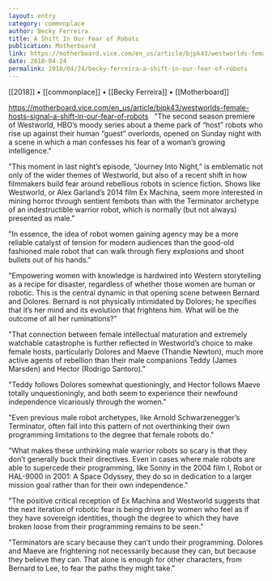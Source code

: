 ```yaml
---
layout: entry
category: commonplace
author: Becky Ferreira
title: A Shift In Our Fear of Robots
publication: Motherboard
link: https://motherboard.vice.com/en_us/article/bjpk43/westworlds-female-hosts-signal-a-shift-in-our-fear-of-robots
date: 2018-04-24
permalink: 2018/04/24/becky-ferreira-a-shift-in-our-fear-of-robots
---
```


[[2018]] • [[commonplace]] • [[Becky Ferreira]] • [[Motherboard]]

https://motherboard.vice.com/en_us/article/bjpk43/westworlds-female-hosts-signal-a-shift-in-our-fear-of-robots
 
"The second season premiere of Westworld, HBO’s moody series about a theme park of “host” robots who rise up against their human “guest” overlords, opened on Sunday night with a scene in which a man confesses his fear of a woman’s growing intelligence."

"This moment in last night’s episode, “Journey Into Night,” is emblematic not only of the wider themes of Westworld, but also of a recent shift in how filmmakers build fear around rebellious robots in science fiction. Shows like Westworld, or Alex Garland’s 2014 film Ex Machina, seem more interested in mining horror through sentient fembots than with the Terminator archetype of an indestructible warrior robot, which is normally (but not always) presented as male."

"In essence, the idea of robot women gaining agency may be a more reliable catalyst of tension for modern audiences than the good-old fashioned male robot that can walk through fiery explosions and shoot bullets out of his hands."

"Empowering women with knowledge is hardwired into Western storytelling as a recipe for disaster, regardless of whether those women are human or robotic. This is the central dynamic in that opening scene between Bernard and Dolores. Bernard is not physically intimidated by Dolores; he specifies that it’s her mind and its evolution that frightens him. What will be the outcome of all her ruminations?"

"That connection between female intellectual maturation and extremely watchable catastrophe is further reflected in Westworld’s choice to make female hosts, particularly Dolores and Maeve (Thandie Newton), much more active agents of rebellion than their male companions Teddy (James Marsden) and Hector (Rodrigo Santoro)."

"Teddy follows Dolores somewhat questioningly, and Hector follows Maeve totally unquestioningly, and both seem to experience their newfound independence vicariously through the women."

"Even previous male robot archetypes, like Arnold Schwarzenegger’s Terminator, often fall into this pattern of not overthinking their own programming limitations to the degree that female robots do."

"What makes these unthinking male warrior robots so scary is that they don’t generally buck their directives. Even in cases where male robots are able to supercede their programming, like Sonny in the 2004 film I, Robot or HAL-9000 in 2001: A Space Odyssey, they do so in dedication to a larger mission goal rather than for their own independence."

"The positive critical reception of Ex Machina and Westworld suggests that the next iteration of robotic fear is being driven by women who feel as if they have sovereign identities, though the degree to which they have broken loose from their programming remains to be seen."

"Terminators are scary because they can’t undo their programming. Dolores and Maeve are frightening not necessarily because they can, but because they believe they can. That alone is enough for other characters, from Bernard to Lee, to fear the paths they might take."

